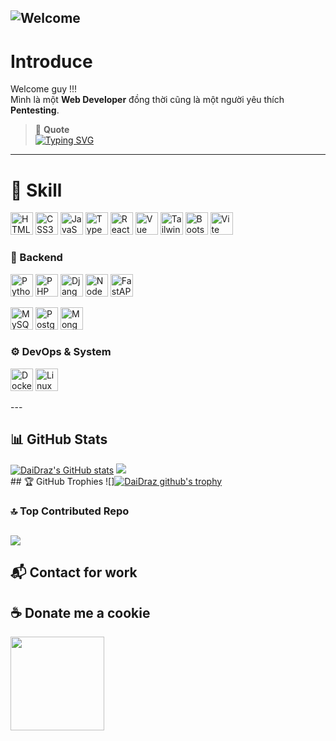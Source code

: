![Welcome](https://user-images.githubusercontent.com/74038190/225813708-98b745f2-7d22-48cf-9150-083f1b00d6c9.gif)
---
# Introduce
Welcome guy !!!  
Mình là một **Web Developer** đồng thời cũng là một người yêu thích **Pentesting**.

> 🧩 **Quote**  
> <a href="https://git.io/typing-svg"><img src="https://readme-typing-svg.herokuapp.com?font=Fira+code&size=18&pause=1000&color=00AE10&background=000000&width=1080&lines=%E2%80%9CMu%E1%BB%91n+b%E1%BA%A3o+v%E1%BB%87+h%E1%BB%87+th%E1%BB%91ng%2C+tr%C6%B0%E1%BB%9Bc+ti%C3%AAn+ph%E1%BA%A3i+hi%E1%BB%83u+c%C3%A1ch+n%C3%B3+b%E1%BB%8B+ph%C3%A1+v%E1%BB%A1.%E2%80%9D" alt="Typing SVG" /></a>
---
<h1>🧠 Skill</h1>
<h3🌐 Frontend</h3>
<p align="left">
  <img src="https://raw.githubusercontent.com/danielcranney/readme-generator/main/public/icons/skills/html5-colored.svg" width="36" title="HTML5"/>
  <img src="https://raw.githubusercontent.com/danielcranney/readme-generator/main/public/icons/skills/css3-colored.svg" width="36" title="CSS3"/>
  <img src="https://raw.githubusercontent.com/danielcranney/readme-generator/main/public/icons/skills/javascript-colored.svg" width="36" title="JavaScript"/>
  <img src="https://raw.githubusercontent.com/danielcranney/readme-generator/main/public/icons/skills/typescript-colored.svg" width="36" title="TypeScript"/>
  <img src="https://raw.githubusercontent.com/danielcranney/readme-generator/main/public/icons/skills/react-colored.svg" width="36" title="React"/>
  <img src="https://raw.githubusercontent.com/danielcranney/readme-generator/main/public/icons/skills/vuejs-colored.svg" width="36" title="Vue"/>
  <img src="https://raw.githubusercontent.com/danielcranney/readme-generator/main/public/icons/skills/tailwindcss-colored.svg" width="36" title="TailwindCSS"/>
  <img src="https://raw.githubusercontent.com/danielcranney/readme-generator/main/public/icons/skills/bootstrap-colored.svg" width="36" title="Bootstrap"/>
  <img src="https://raw.githubusercontent.com/danielcranney/readme-generator/main/public/icons/skills/vite-colored.svg" width="36" title="Vite"/>
</p>
<h3>🧠 Backend</h3>
<p align="left">
  <img src="https://raw.githubusercontent.com/danielcranney/readme-generator/main/public/icons/skills/python-colored.svg" width="36" title="Python"/>
  <img src="https://raw.githubusercontent.com/danielcranney/readme-generator/main/public/icons/skills/php-colored.svg" width="36" title="PHP"/>
  <img src="https://raw.githubusercontent.com/danielcranney/readme-generator/main/public/icons/skills/django-colored.svg" width="36" title="Django"/>
  <img src="https://raw.githubusercontent.com/danielcranney/readme-generator/main/public/icons/skills/nodejs-colored.svg" width="36" title="NodeJS"/>
  <img src="https://raw.githubusercontent.com/danielcranney/readme-generator/main/public/icons/skills/fastapi-colored.svg" width="36" title="FastAPI"/>
</p>
<h3🗃️ Database</h3>
<p align="left">
  <img src="https://raw.githubusercontent.com/danielcranney/readme-generator/main/public/icons/skills/mysql-colored.svg" width="36" title="MySQL"/>
  <img src="https://raw.githubusercontent.com/danielcranney/readme-generator/main/public/icons/skills/postgresql-colored.svg" width="36" title="PostgreSQL"/>
  <img src="https://raw.githubusercontent.com/danielcranney/readme-generator/main/public/icons/skills/mongodb-colored.svg" width="36" title="MongoDB"/>
</p>
<h3>⚙️ DevOps & System</h3>
<p align="left">
  <img src="https://raw.githubusercontent.com/danielcranney/readme-generator/main/public/icons/skills/docker-colored.svg" width="36" title="Docker"/>
  <img src="https://raw.githubusercontent.com/danielcranney/readme-generator/main/public/icons/skills/linux-colored.svg" width="36" title="Linux"/>
</p>
---



## 📊 GitHub Stats
<div aligh="center">
<a href="http://www.github.com/DaiDraZ"><img src="https://github-readme-stats.vercel.app/api?username=DaiDraz&show_icons=true&hide=&count_private=true&title_color=22c55e&text_color=ffffff&icon_color=0891b2&bg_color=1c1917&hide_border=true&show_icons=true" alt="DaiDraz's GitHub stats" /></a>
<a href="http://www.github.com/DaiDraZ"><img src="https://github-readme-streak-stats.herokuapp.com/?user=DaiDraz&stroke=ffffff&background=1c1917&ring=22c55e&fire=22c55e&currStreakNum=ffffff&currStreakLabel=22c55e&sideNums=ffffff&sideLabels=ffffff&dates=ffffff&hide_border=true" /></a>
</div>
## 🏆 GitHub Trophies
![]<a href="http://www.github.com/DaiDraz"><img src="https://github-profile-trophy.vercel.app/?username=DaiDraZ&theme=radical&no-frame=true&no-bg=true&margin-w=4" alt="DaiDraz github's trophy" /></a>

### 🔝 Top Contributed Repo
![](https://github-contributor-stats.vercel.app/api?username=DaiDraZ&limit=5&theme=dark&combine_all_yearly_contributions=true)
---
## 📬 Contact for work


## ☕ Donate me a cookie

<a href="https://www.buymeacoffee.com/DaiDraZ"><img src="https://cdn.buymeacoffee.com/buttons/v2/default-yellow.png" width="150"/></a>
